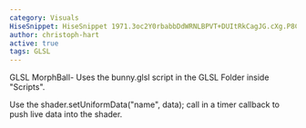```yaml
---
category: Visuals
HiseSnippet: HiseSnippet 1971.3oc2Y0rbabbDdWRNLBPVT+DUItRkCagJG.cXg.P8CkhqDh+HHYDnDLWJYK6JkqA6NXwDNXm06NKoPboJ4XdE7s7D3mg7HjpxSPNkJ2zgbJWT5YlcA1EDhFBQtJaiKh8OSOecOcOcOq5ExcHQQ7PCyBmLNfXX9dH6w9hgsFho9FG11vbCzQ3HAIzRyp43.bTDw0vzb08kLLKrlg52q1sIlg8cHSYYX7LN0gzkNhJlxsW8GQYrNXWxIzQYz9t0Ozg62hy3w.dVEU0H.6bJ1i7XrTsUPFlqumKUvCsEXAIxvbslb2w1C4m6q0+YzHZeFQRTyvFLjlcGNyUhXIWiVCoL2do9cjggIp2znvp5nvsQGQcoS3OMZbCk.qoqHa7vbk7va0bvqVV3UMC7lCjLy.o0zP5lHamPZfXpDIdtJ5Pe3vY.FB6YghVWiU9uqfZwAM7EUFgOkzIDHlrhx2qZ0srt2Nau4GVrHD5iDVmgCshFZ8arRWkSHAbF6gvoUX4R620t6uperu+3JdrHVo7Kzl5S9X7Yj8I9jPLDHpAFRkNUwiHTdohpbIolVRUslp6LFKHCHvtt8v9DV4Rp+oVosr.fWUtffJtXAtBCztZkpeHPGQDkKcN0ULDTC7vMmvbHg5MTLgaQM+dvYq3Xdr.vT4Aw9NBJ2ur2lE+xhE7pfCBXiSb+ngaYIFRijdSWtCl0jG66FUt5lf0doFMfAkY0gsvLVeH8cpEUFT5YRrd2JUs9f4DvTAp3vPvq6RNC7XQXLArbghEnCJyr9sZ.n84MKVnPFRvrLPSBKhLifOPFbdfzJEKDMThwm5SGvCG0FjWtDdTPosxYXPUEYHIPFcJmw+D3PsGVt18jrR8OKt+i4BxSRbzhurn0rhFLXtxjmxgbFCL47Dq2rKYgk8iG0mDtEj1vffUphPkS9xQzatbL6sEN5jtLJx8OzmJdR.w+McGhQRlJ7WO8PYPUVCmvCzKfDJnRHX1lbFbgntht.pMI5TAO.taqEeT.2WZAy0EJoWKsdWlwaPgp5qfzY+Fu.7ES4MliS+CclMXx0+Ol5KSUE.YYXjYKdOQxsb5snCiigreuSnPzPtSWGkkkZCmdk93ID0+S0S7QsCUD8Hx39bbnqQeuz6wKrtqq6qkpSEjQS495W+5eVdtamvVorf7BwTkS2aUnckeuI5KKZYUB1sOVUm+qspAETaI40lFEvviehi.pqdrJw.DO.CEEJ4c4mCKCX8PE4ATMUss2QQ2JNRvGseHNXH0IJ2JaSFfiYhFAADbnrOGHUVcpD1jA05foNFhZbPP0J2+gpeO3AU24gU2olRqS3ddLxQbWRNKKao.sX7gCWITT7dZD4YDGH6MCVlrafvNLrvVLlMik5sW5Qvr7skEtS2ksS4umual899Ee4zjI8o7e6ipmlLM4X23h8mfNib2Xl7VrrsKkyHjH.JZy0iR1GxOhJFmcFh2Y8PWTHdSTOpvY37w3JyAiPo82FXLYxiqg1av.3feJ.WC04S91YLira+F5s+pHYOIUWZ0l+SPyqU8kLE3eeQmBLXgmBTWKeBTyEEvixYXaxH5IvkZQYYJqNBIegpTLK+VPYwbE8pc6.N4bWiMVDGpRKZLBZ1KxkFr5kMMZskbZz09t8znSRSaDFP77nx7gj2IjgS9LjYCTqtXApKqMq4ONo4OnptY1FIMyZFKDPQrrM1FHMJRXoFOH6AnwBXiqgNl.yK8VaBaFEFYLoaJzGxVPBR3MiQpVeQLBTXBVPgkkCE2PY.6SouAX7pcWjvAXEdn.5wD8+SDAbl.Bw8Q979yZfe9EiF2Hw.v.L84M4uPYhagrIeQLAtnYB6E2gx.kqgzWubL12irbdSAj8v3ACXjkKC6pn87wP5+ITxk4BqoMvsxs+8foNTFAFkK4pvLBRrFxbCvVxI6ML+Lz8uakk5WquIELVbr9LBi6.MUmGVu9EvZmlMpT4SNnckJC75kR2SRe1.IcKIc2ozMkzGnzWQ2PR2VR2SQ2tYiEFq2B0k36IFt.Hsc7uj137lO+i5ztZuG87d67GZcZCuO0+ocZexi6+7d24S2m0.Ph32IQ1ykH4OJoGrOPWACzCBTdlj9NAIdhwhUNbSTxPb1DlZrwEnZXtF5mhdRrHHV7Nxb2DMynmWnFYAq2uNJ2rpuEWhloTaczAPy24Tl9c+wYy0DtPJFsoiBXj87OCJn.NRLdKTxCUR4luW7QbedvPtO0Ia.3XhHj54QByh845PMDBYQvDN2t9wPJBN6XY+h5cgwovgx24rjwhZu0edr4dd89HMbsjiXZ882mgr5OneFRtiyqp2+eDjECOiWsyWQ+24xiWQwRdr1kLHyT4ue8IBNN2qXgD0NvHGxOIWlUX806+O2Mke1E7mu8W+u1sK+7dvFJeXvD67W9G0OfdAtFsqeDM8qj7W+pu5eu6IjQAb3cTN4xpdmMHr96U5cDFpakeNH4DlvClfogz2OJ+bWlqHG.QSWM8KEYS7cUDxOzRhvZRZyDg0RE9Cl8XD1Ij+4N51Cx7sqn3.wVe0+wBEPGIospcwFCifmW84NN4M0EV31K6Buyxtv6trK7dK6Bu+xtvcV1E9fu4EJe8aiXAej9FSCCXFA0mHzzTOSs5hJi+GfTxpD3
author: christoph-hart
active: true
tags: GLSL
---
```

GLSL MorphBall-  Uses the bunny.glsl script in the GLSL Folder inside "Scripts".

Use the shader.setUniformData("name", data); call in a timer callback to push live data into the shader. 

